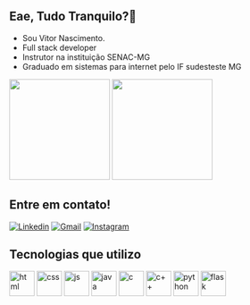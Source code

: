 ## Eae, Tudo Tranquilo?👋 

- Sou Vitor Nascimento.
- Full stack developer
- Instrutor na instituição SENAC-MG
- Graduado em sistemas para internet pelo IF sudesteste MG

<div>
  <img height = "180cm" src="https://github-readme-stats.vercel.app/api?username=VitorSVNascimento&show_icons=true&theme=radical"/>
  <img height = "180cm" src="https://github-readme-stats.vercel.app/api/top-langs/?username=VitorSVNascimento&layout=compact&theme=radical"/>  
</div>

## Entre em contato!
[![Linkedin](https://img.shields.io/badge/LinkedIn-0077B5?style=for-the-badge&logo=linkedin&logoColor=white)](https://www.linkedin.com/in/vitor-samuel-9a57a6252)
[![Gmail](https://img.shields.io/badge/Gmail-D14836?style=for-the-badge&logo=gmail&logoColor=white)](mailto:vitorsamuel0808@gmail.com)
[![Instagram](https://img.shields.io/badge/Instagram-E4405F?style=for-the-badge&logo=instagram&logoColor=white)](https://www.instagram.com/vitor_n8/)

## Tecnologias que utilizo

<div>
  <img align="center" alt="html" height="45" widht="60" src="https://cdn.jsdelivr.net/gh/devicons/devicon/icons/html5/html5-original.svg" />
  <img align="center" alt="css" height="45" widht="60" src="https://cdn.jsdelivr.net/gh/devicons/devicon/icons/css3/css3-original.svg" />
  <img align="center" alt="js" height="45" widht="60" src="https://cdn.jsdelivr.net/gh/devicons/devicon/icons/javascript/javascript-original.svg" />
  <img align="center" alt="java" height="45" widht="60" src="https://cdn.jsdelivr.net/gh/devicons/devicon/icons/java/java-original.svg" />
  <img align="center" alt="c" height="45" widht="60" src="https://cdn.jsdelivr.net/gh/devicons/devicon/icons/c/c-original.svg" />
  <img align="center" alt="c++" height="45" widht="60" src="https://cdn.jsdelivr.net/gh/devicons/devicon/icons/cplusplus/cplusplus-original.svg" />
  <img align="center" alt="python" height="45" widht="60" src="https://cdn.jsdelivr.net/gh/devicons/devicon/icons/python/python-original.svg" />
  <img align="center" alt="flask" height="45" widht="60" src="https://raw.githubusercontent.com/marwin1991/profile-technology-icons/refs/heads/main/icons/flask.png" />
  
</div>

<!---


<!---
VitorSVNascimento/VitorSVNascimento is a ✨ special ✨ repository because its `README.md` (this file) appears on your GitHub profile.
You can click the Preview link to take a look at your changes.
--->
